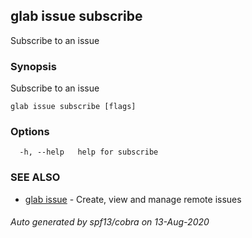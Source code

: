## glab issue subscribe

Subscribe to an issue

### Synopsis

Subscribe to an issue

```
glab issue subscribe [flags]
```

### Options

```
  -h, --help   help for subscribe
```

### SEE ALSO

* [glab issue](glab_issue.md)	 - Create, view and manage remote issues

###### Auto generated by spf13/cobra on 13-Aug-2020
